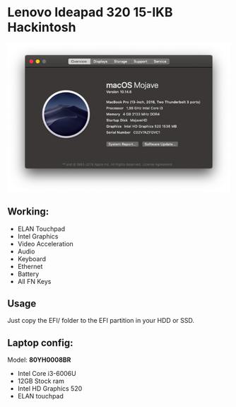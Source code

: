 # Lenovo Ideapad 320 15-IKB Hackintosh

![About This Mac](https://github.com/ConradoLuiz/hackintosh-Lenovo-Ideapad-320-15-ikb/blob/master/Assets/Screen%20Shot%202019-09-22%20at%2002.19.34.png)

## Working:

- ELAN Touchpad
- Intel Graphics
- Video Acceleration
- Audio
- Keyboard
- Ethernet
- Battery
- All FN Keys

## Usage

Just copy the EFI/ folder to the EFI partition in your HDD or SSD.

## Laptop config:

Model: **80YH0008BR**

- Intel Core i3-6006U
- 12GB Stock ram
- Intel HD Graphics 520
- ELAN touchpad
